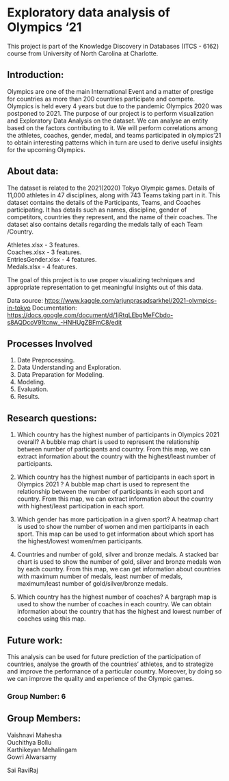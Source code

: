# Exploratory data analysis of Olympics ‘21

This project is part of the Knowledge Discovery in Databases (ITCS - 6162) course from University of North Carolina at Charlotte.

## Introduction:
Olympics are one of the main International Event and a matter of prestige for countries as more than 200 countries participate and compete. Olympics is held every 4 years but due to the pandemic Olympics 2020 was postponed to 2021. The purpose of our project is to perform visualization and Exploratory Data Analysis on the dataset. We can analyse an entity based on the factors contributing to it. We will perform correlations among the athletes, coaches, gender, medal, and teams participated in olympics’21 to obtain interesting patterns which in turn are used to derive useful insights for the upcoming Olympics.

## About data:
The dataset is related to the 2021(2020) Tokyo Olympic games. Details of 11,000 athletes in 47 disciplines, along with 743 Teams taking part in it.
This dataset contains the details of the Participants, Teams, and Coaches participating. It has details such as names, discipline, gender of competitors, countries they represent, and the name of their coaches.
The dataset also contains details regarding the medals tally of each Team /Country.

Athletes.xlsx - 3 features.  
Coaches.xlsx - 3 features.  
EntriesGender.xlsx - 4 features.  
Medals.xlsx - 4 features.  

The goal of this project is to use proper visualizing techniques and appropriate representation to get meaningful insights out of this data.

Data source: https://www.kaggle.com/arjunprasadsarkhel/2021-olympics-in-tokyo
Documentation: https://docs.google.com/document/d/1jRtqLEbgMeFCbdo-s8AQDcoV91tcnw_-HNHUgZBFmC8/edit

## Processes Involved
1. Date Preprocessing.  
2. Data Understanding and Exploration.  
3. Data Preparation for Modeling.  
4. Modeling.  
5. Evaluation.
6. Results.  

## Research questions:
1. Which country has the highest number of participants in Olympics 2021 overall?
A bubble map chart is used to represent the relationship between number of participants and country. From this map, we can extract information about the country with the highest/least number of participants.
 
2. Which country has the highest number of participants in each sport in Olympics 2021 ?
A bubble map chart is used to represent the relationship between the number of participants in each sport and country. From this map, we can extract information about the country with highest/least participation in each sport.

3. Which gender has more participation in a given sport?
A heatmap chart is used to show the number of women and men participants in each sport. This map can be used to get information about which sport has the highest/lowest women/men participants.

4. Countries and number of gold, silver and bronze medals.
A stacked bar chart is used to show the number of gold, silver and bronze medals won by each country. From this map, we can get information about countries with maximum number of medals, least number of medals, maximum/least number of gold/silver/bronze medals.

5. Which country has the highest number of coaches?
A bargraph map is used to show the number of coaches in each country. We can obtain information about the country that has the highest and lowest number of coaches using this map.



## Future work:
This analysis can be used for future prediction of the participation of countries, analyse the growth of the countries’ athletes, and to strategize and improve the performance of a particular country. Moreover, by doing so we can improve the quality and experience of the Olympic games.

### Group Number: 6

## Group Members:
Vaishnavi Mahesha  
Ouchithya Bollu  
Karthikeyan Mehalingam  
Gowri Alwarsamy

Sai RaviRaj

